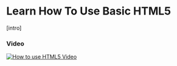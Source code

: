 # Learn How To Use Basic HTML5
[intro]

### Video
[![How to use HTML5 Video](http://img.youtube.com/vi/4zZvQGRaQWQ/0.jpg)](http://www.youtube.com/watch?v=4zZvQGRaQWQ)
